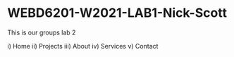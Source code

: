 # WEBD6201-W2021-LAB1-Nick-Scott

This is our groups lab 2

i) Home 
ii) Projects
iii) About 
iv) Services
v) Contact 